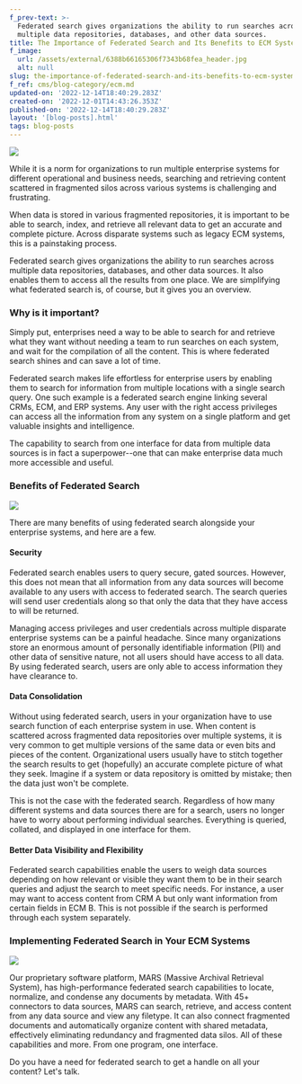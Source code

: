 ```yaml
---
f_prev-text: >-
  Federated search gives organizations the ability to run searches across
  multiple data repositories, databases, and other data sources.
title: The Importance of Federated Search and Its Benefits to ECM Systems
f_image:
  url: /assets/external/6388b66165306f7343b68fea_header.jpg
  alt: null
slug: the-importance-of-federated-search-and-its-benefits-to-ecm-systems
f_ref: cms/blog-category/ecm.md
updated-on: '2022-12-14T18:40:29.283Z'
created-on: '2022-12-01T14:43:26.353Z'
published-on: '2022-12-14T18:40:29.283Z'
layout: '[blog-posts].html'
tags: blog-posts
---
```


![](/assets/external/6388b66165306f7343b68fea_header.jpg)

While it is a norm for organizations to run multiple enterprise systems for different operational and business needs, searching and retrieving content scattered in fragmented silos across various systems is challenging and frustrating.

When data is stored in various fragmented repositories, it is important to be able to search, index, and retrieve all relevant data to get an accurate and complete picture. Across disparate systems such as legacy ECM systems, this is a painstaking process.

Federated search gives organizations the ability to run searches across multiple data repositories, databases, and other data sources. It also enables them to access all the results from one place. We are simplifying what federated search is, of course, but it gives you an overview.

### Why is it important?

Simply put, enterprises need a way to be able to search for and retrieve what they want without needing a team to run searches on each system, and wait for the compilation of all the content. This is where federated search shines and can save a lot of time.

Federated search makes life effortless for enterprise users by enabling them to search for information from multiple locations with a single search query. One such example is a federated search engine linking several CRMs, ECM, and ERP systems. Any user with the right access privileges can access all the information from any system on a single platform and get valuable insights and intelligence.

The capability to search from one interface for data from multiple data sources is in fact a superpower--one that can make enterprise data much more accessible and useful.

### Benefits of Federated Search

![](/assets/external/6388bd68e7a59865188d87e0_in-01.jpg)

There are many benefits of using federated search alongside your enterprise systems, and here are a few.

#### Security

Federated search enables users to query secure, gated sources. However, this does not mean that all information from any data sources will become available to any users with access to federated search. The search queries will send user credentials along so that only the data that they have access to will be returned.

Managing access privileges and user credentials across multiple disparate enterprise systems can be a painful headache. Since many organizations store an enormous amount of personally identifiable information (PII) and other data of sensitive nature, not all users should have access to all data. By using federated search, users are only able to access information they have clearance to.

#### Data Consolidation

Without using federated search, users in your organization have to use search function of each enterprise system in use. When content is scattered across fragmented data repositories over multiple systems, it is very common to get multiple versions of the same data or even bits and pieces of the content. Organizational users usually have to stitch together the search results to get (hopefully) an accurate complete picture of what they seek. Imagine if a system or data repository is omitted by mistake; then the data just won't be complete.  

This is not the case with the federated search. Regardless of how many different systems and data sources there are for a search, users no longer have to worry about performing individual searches. Everything is queried, collated, and displayed in one interface for them.

#### Better Data Visibility and Flexibility

Federated search capabilities enable the users to weigh data sources depending on how relevant or visible they want them to be in their search queries and adjust the search to meet specific needs. For instance, a user may want to access content from CRM A but only want information from certain fields in ECM B. This is not possible if the search is performed through each system separately.

### Implementing Federated Search in Your ECM Systems

![](/assets/external/6388bd8690abf80235c544f6_in-02.jpg)

Our proprietary software platform, MARS (Massive Archival Retrieval System), has high-performance federated search capabilities to locate, normalize, and condense any documents by metadata. With 45+ connectors to data sources, MARS can search, retrieve, and access content from any data source and view any filetype. It can also connect fragmented documents and automatically organize content with shared metadata, effectively eliminating redundancy and fragmented data silos. All of these capabilities and more. From one program, one interface.

  

Do you have a need for federated search to get a handle on all your content? Let's talk.

‍
